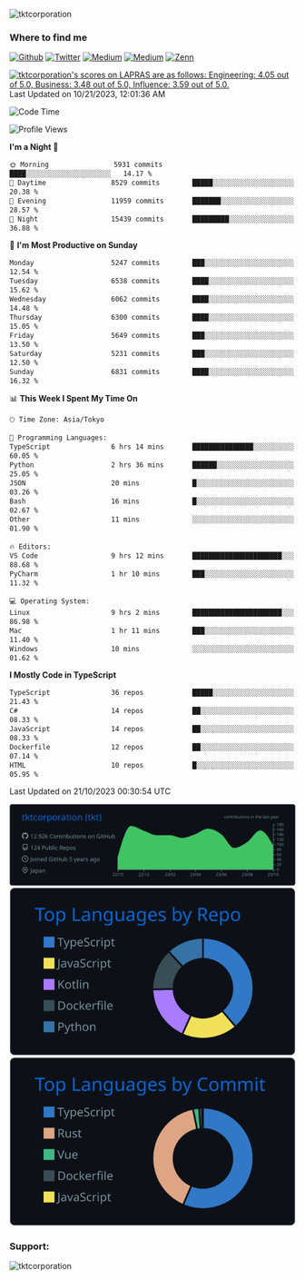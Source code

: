 <p align="left"> <img src="https://komarev.com/ghpvc/?username=tktcorporation&label=Profile%20views&color=0e75b6&style=flat" alt="tktcorporation" /> </p>

<h3>Where to find me</h3>
<p>
<a href="https://github.com/tktcorporation" target="_blank"><img alt="Github" src="https://img.shields.io/badge/GitHub-%2312100E.svg?&style=for-the-badge&logo=Github&logoColor=white" /></a>
<a href="https://twitter.com/tktcorporation" target="_blank"><img alt="Twitter" src="https://img.shields.io/badge/twitter-%231DA1F2.svg?&style=for-the-badge&logo=twitter&logoColor=white" /></a>
<a href="https://www.linkedin.com/in/tktcorporation" target="_blank"><img alt="Medium" src="https://img.shields.io/badge/linkdin-0a66c2.svg?&style=for-the-badge&logo=linkedin&logoColor=white" /></a>
<a href="https://qiita.com/tktcorporation" target="_blank"><img alt="Medium" src="https://img.shields.io/badge/qiita-55C500.svg?&style=for-the-badge&logo=qiita&logoColor=white" /></a>
<a href="https://zenn.dev/tktcorporation" target="_blank"><img alt="Zenn" src="https://img.shields.io/badge/Zenn-3EA8FF.svg?&style=for-the-badge&logo=Zenn&logoColor=white" /></a>
</p>

<!--START_SECTION:lapras-card-->
<p ><a href="https://lapras.com/public/tktcorporation" target="_blank" rel="noopener noreferrer"><img alt="tktcorporation's scores on LAPRAS are as follows: Engineering: 4.05 out of 5.0, Business: 3.48 out of 5.0, Influence: 3.59 out of 5.0." src="https://lapras-card-generator.vercel.app/api/svg?e=4.05&b=3.48&i=3.59&b1=%23232323&b2=%236d6d6d&i1=%23212121&i2=%23818181&l=en" width="300" ></a>  
Last Updated on 10/21/2023, 12:01:36 AM</p>
<!--END_SECTION:lapras-card-->
  
<!--START_SECTION:waka-->
![Code Time](http://img.shields.io/badge/Code%20Time-1%2C185%20hrs%2020%20mins-blue)

![Profile Views](http://img.shields.io/badge/Profile%20Views-1-blue)

**I'm a Night 🦉** 

```text
🌞 Morning                5931 commits        ████░░░░░░░░░░░░░░░░░░░░░   14.17 % 
🌆 Daytime                8529 commits        █████░░░░░░░░░░░░░░░░░░░░   20.38 % 
🌃 Evening                11959 commits       ███████░░░░░░░░░░░░░░░░░░   28.57 % 
🌙 Night                  15439 commits       █████████░░░░░░░░░░░░░░░░   36.88 % 
```
📅 **I'm Most Productive on Sunday** 

```text
Monday                   5247 commits        ███░░░░░░░░░░░░░░░░░░░░░░   12.54 % 
Tuesday                  6538 commits        ████░░░░░░░░░░░░░░░░░░░░░   15.62 % 
Wednesday                6062 commits        ████░░░░░░░░░░░░░░░░░░░░░   14.48 % 
Thursday                 6300 commits        ████░░░░░░░░░░░░░░░░░░░░░   15.05 % 
Friday                   5649 commits        ███░░░░░░░░░░░░░░░░░░░░░░   13.50 % 
Saturday                 5231 commits        ███░░░░░░░░░░░░░░░░░░░░░░   12.50 % 
Sunday                   6831 commits        ████░░░░░░░░░░░░░░░░░░░░░   16.32 % 
```


📊 **This Week I Spent My Time On** 

```text
🕑︎ Time Zone: Asia/Tokyo

💬 Programming Languages: 
TypeScript               6 hrs 14 mins       ███████████████░░░░░░░░░░   60.05 % 
Python                   2 hrs 36 mins       ██████░░░░░░░░░░░░░░░░░░░   25.05 % 
JSON                     20 mins             █░░░░░░░░░░░░░░░░░░░░░░░░   03.26 % 
Bash                     16 mins             █░░░░░░░░░░░░░░░░░░░░░░░░   02.67 % 
Other                    11 mins             ░░░░░░░░░░░░░░░░░░░░░░░░░   01.90 % 

🔥 Editors: 
VS Code                  9 hrs 12 mins       ██████████████████████░░░   88.68 % 
PyCharm                  1 hr 10 mins        ███░░░░░░░░░░░░░░░░░░░░░░   11.32 % 

💻 Operating System: 
Linux                    9 hrs 2 mins        ██████████████████████░░░   86.98 % 
Mac                      1 hr 11 mins        ███░░░░░░░░░░░░░░░░░░░░░░   11.40 % 
Windows                  10 mins             ░░░░░░░░░░░░░░░░░░░░░░░░░   01.62 % 
```

**I Mostly Code in TypeScript** 

```text
TypeScript               36 repos            █████░░░░░░░░░░░░░░░░░░░░   21.43 % 
C#                       14 repos            ██░░░░░░░░░░░░░░░░░░░░░░░   08.33 % 
JavaScript               14 repos            ██░░░░░░░░░░░░░░░░░░░░░░░   08.33 % 
Dockerfile               12 repos            ██░░░░░░░░░░░░░░░░░░░░░░░   07.14 % 
HTML                     10 repos            █░░░░░░░░░░░░░░░░░░░░░░░░   05.95 % 
```




 Last Updated on 21/10/2023 00:30:54 UTC
<!--END_SECTION:waka-->

[![](https://raw.githubusercontent.com/tktcorporation/tktcorporation/master/profile-summary-card-output/github_dark/0-profile-details.svg)](https://github.com/vn7n24fzkq/github-profile-summary-cards)
[![](https://raw.githubusercontent.com/tktcorporation/tktcorporation/master/profile-summary-card-output/github_dark/1-repos-per-language.svg)](https://github.com/vn7n24fzkq/github-profile-summary-cards) [![](https://raw.githubusercontent.com/tktcorporation/tktcorporation/master/profile-summary-card-output/github_dark/2-most-commit-language.svg)](https://github.com/vn7n24fzkq/github-profile-summary-cards)

<h3 align="left">Support:</h3>
<p><a href="https://www.buymeacoffee.com/tktcorporation"> <img align="left" src="https://cdn.buymeacoffee.com/buttons/v2/default-yellow.png" height="50" width="210" alt="tktcorporation" /></a></p><br><br>

